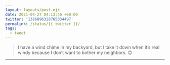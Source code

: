 ```yaml
---
layout: layouts/post.njk
date: 2021-04-27 04:13:46 +00:00
twitter: '1386896328765034497'
permalink: /status/{{ twitter }}/
tags: 
  - tweet
---
```


> I have a wind chime in my backyard, but I take it down when it’s real windy because I don’t want to bother my neighbors. 🙃

---
